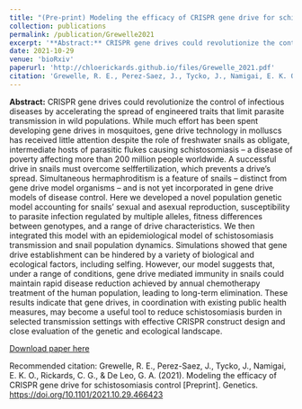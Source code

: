 ```yaml
---
title: "(Pre-print) Modeling the efficacy of CRISPR gene drive for schistosomiasis control"
collection: publications
permalink: /publication/Grewelle2021
excerpt: '**Abstract:** CRISPR gene drives could revolutionize the control of infectious diseases by accelerating the spread of engineered traits that limit parasite transmission in wild populations. While much effort has been spent developing gene drives in mosquitoes, gene drive technology in molluscs has received little attention despite the role of freshwater snails as obligate, intermediate hosts of parasitic flukes causing schistosomiasis – a disease of poverty affecting more than 200 million people worldwide. A successful drive in snails must overcome selffertilization, which prevents a drive’s spread. Simultaneous hermaphroditism is a feature of snails – distinct from gene drive model organisms – and is not yet incorporated in gene drive models of disease control. Here we developed a novel population genetic model accounting for snails’ sexual and asexual reproduction, susceptibility to parasite infection regulated by multiple alleles, fitness differences between genotypes, and a range of drive characteristics. We then integrated this model with an epidemiological model of schistosomiasis transmission and snail population dynamics. Simulations showed that gene drive establishment can be hindered by a variety of biological and ecological factors, including selfing. However, our model suggests that, under a range of conditions, gene drive mediated immunity in snails could maintain rapid disease reduction achieved by annual chemotherapy treatment of the human population, leading to long-term elimination. These results indicate that gene drives, in coordination with existing public health measures, may become a useful tool to reduce schistosomiasis burden in selected transmission settings with effective CRISPR construct design and close evaluation of the genetic and ecological landscape.'
date: 2021-10-29
venue: 'bioRxiv'
paperurl: 'http://chloerickards.github.io/files/Grewelle_2021.pdf'
citation: 'Grewelle, R. E., Perez-Saez, J., Tycko, J., Namigai, E. K. O., Rickards, C. G., & De Leo, G. A. (2021). Modeling the efficacy of CRISPR gene drive for schistosomiasis control [Preprint]. Genetics. https://doi.org/10.1101/2021.10.29.466423'
---
```

**Abstract:** CRISPR gene drives could revolutionize the control of infectious diseases by accelerating the spread of engineered traits that limit parasite transmission in wild populations. While much effort has been spent developing gene drives in mosquitoes, gene drive technology in molluscs has received little attention despite the role of freshwater snails as obligate, intermediate hosts of parasitic flukes causing schistosomiasis – a disease of poverty affecting more than 200 million people worldwide. A successful drive in snails must overcome selffertilization, which prevents a drive’s spread. Simultaneous hermaphroditism is a feature of snails – distinct from gene drive model organisms – and is not yet incorporated in gene drive models of disease control. Here we developed a novel population genetic model accounting for snails’ sexual and asexual reproduction, susceptibility to parasite infection regulated by multiple alleles, fitness differences between genotypes, and a range of drive characteristics. We then integrated this model with an epidemiological model of schistosomiasis transmission and snail population dynamics. Simulations showed that gene drive establishment can be hindered by a variety of biological and ecological factors, including selfing. However, our model suggests that, under a range of conditions, gene drive mediated immunity in snails could maintain rapid disease reduction achieved by annual chemotherapy treatment of the human population, leading to long-term elimination. These results indicate that gene drives, in coordination with existing public health measures, may become a useful tool to reduce schistosomiasis burden in selected transmission settings with effective CRISPR construct design and close evaluation of the genetic and ecological landscape.

[Download paper here](http://chloerickards.github.io/files/Grewelle_2021.pdf)

Recommended citation: Grewelle, R. E., Perez-Saez, J., Tycko, J., Namigai, E. K. O., Rickards, C. G., & De Leo, G. A. (2021). Modeling the efficacy of CRISPR gene drive for schistosomiasis control [Preprint]. Genetics. https://doi.org/10.1101/2021.10.29.466423
